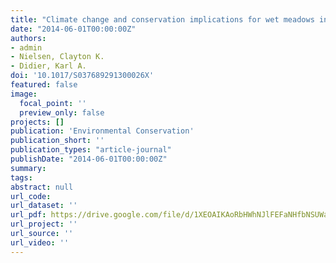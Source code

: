 ```yaml
---
title: "Climate change and conservation implications for wet meadows in dry Patagonia"
date: "2014-06-01T00:00:00Z"
authors:
- admin
- Nielsen, Clayton K.
- Didier, Karl A.
doi: '10.1017/S037689291300026X'
featured: false
image:
  focal_point: ''
  preview_only: false
projects: []
publication: 'Environmental Conservation'
publication_short: ''
publication_types: "article-journal"
publishDate: "2014-06-01T00:00:00Z"
summary: 
tags: 
abstract: null
url_code: 
url_dataset: ''
url_pdf: https://drive.google.com/file/d/1XEOAIKAoRbHWhNJlFEFaNHfbNSUWawEj/view
url_project: ''
url_source: ''
url_video: ''
---
```



